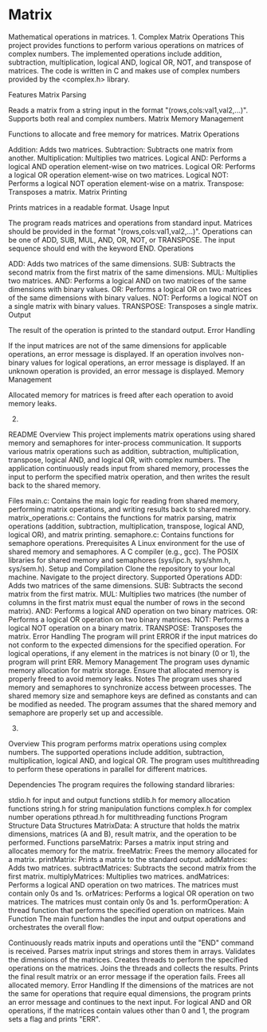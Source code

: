 # Matrix
Mathematical operations in matrices.
1.
Complex Matrix Operations
This project provides functions to perform various operations on matrices of complex numbers. The implemented operations include addition, subtraction, multiplication, logical AND, logical OR, NOT, and transpose of matrices. The code is written in C and makes use of complex numbers provided by the <complex.h> library.

Features
Matrix Parsing

Reads a matrix from a string input in the format "(rows,cols:val1,val2,...)".
Supports both real and complex numbers.
Matrix Memory Management

Functions to allocate and free memory for matrices.
Matrix Operations

Addition: Adds two matrices.
Subtraction: Subtracts one matrix from another.
Multiplication: Multiplies two matrices.
Logical AND: Performs a logical AND operation element-wise on two matrices.
Logical OR: Performs a logical OR operation element-wise on two matrices.
Logical NOT: Performs a logical NOT operation element-wise on a matrix.
Transpose: Transposes a matrix.
Matrix Printing

Prints matrices in a readable format.
Usage
Input

The program reads matrices and operations from standard input.
Matrices should be provided in the format "(rows,cols:val1,val2,...)".
Operations can be one of ADD, SUB, MUL, AND, OR, NOT, or TRANSPOSE.
The input sequence should end with the keyword END.
Operations

ADD: Adds two matrices of the same dimensions.
SUB: Subtracts the second matrix from the first matrix of the same dimensions.
MUL: Multiplies two matrices.
AND: Performs a logical AND on two matrices of the same dimensions with binary values.
OR: Performs a logical OR on two matrices of the same dimensions with binary values.
NOT: Performs a logical NOT on a single matrix with binary values.
TRANSPOSE: Transposes a single matrix.
Output

The result of the operation is printed to the standard output.
Error Handling

If the input matrices are not of the same dimensions for applicable operations, an error message is displayed.
If an operation involves non-binary values for logical operations, an error message is displayed.
If an unknown operation is provided, an error message is displayed.
Memory Management

Allocated memory for matrices is freed after each operation to avoid memory leaks.


2.
README
Overview
This project implements matrix operations using shared memory and semaphores for inter-process communication. It supports various matrix operations such as addition, subtraction, multiplication, transpose, logical AND, and logical OR, with complex numbers. The application continuously reads input from shared memory, processes the input to perform the specified matrix operation, and then writes the result back to the shared memory.

Files
main.c: Contains the main logic for reading from shared memory, performing matrix operations, and writing results back to shared memory.
matrix_operations.c: Contains the functions for matrix parsing, matrix operations (addition, subtraction, multiplication, transpose, logical AND, logical OR), and matrix printing.
semaphore.c: Contains functions for semaphore operations.
Prerequisites
A Linux environment for the use of shared memory and semaphores.
A C compiler (e.g., gcc).
The POSIX libraries for shared memory and semaphores (sys/ipc.h, sys/shm.h, sys/sem.h).
Setup and Compilation
Clone the repository to your local machine.
Navigate to the project directory.
Supported Operations
ADD: Adds two matrices of the same dimensions.
SUB: Subtracts the second matrix from the first matrix.
MUL: Multiplies two matrices (the number of columns in the first matrix must equal the number of rows in the second matrix).
AND: Performs a logical AND operation on two binary matrices.
OR: Performs a logical OR operation on two binary matrices.
NOT: Performs a logical NOT operation on a binary matrix.
TRANSPOSE: Transposes the matrix.
Error Handling
The program will print ERROR if the input matrices do not conform to the expected dimensions for the specified operation.
For logical operations, if any element in the matrices is not binary (0 or 1), the program will print ERR.
Memory Management
The program uses dynamic memory allocation for matrix storage.
Ensure that allocated memory is properly freed to avoid memory leaks.
Notes
The program uses shared memory and semaphores to synchronize access between processes.
The shared memory size and semaphore keys are defined as constants and can be modified as needed.
The program assumes that the shared memory and semaphore are properly set up and accessible.

3.
Overview
This program performs matrix operations using complex numbers. The supported operations include addition, subtraction, multiplication, logical AND, and logical OR. The program uses multithreading to perform these operations in parallel for different matrices.

Dependencies
The program requires the following standard libraries:

stdio.h for input and output functions
stdlib.h for memory allocation functions
string.h for string manipulation functions
complex.h for complex number operations
pthread.h for multithreading functions
Program Structure
Data Structures
MatrixData: A structure that holds the matrix dimensions, matrices (A and B), result matrix, and the operation to be performed.
Functions
parseMatrix: Parses a matrix input string and allocates memory for the matrix.
freeMatrix: Frees the memory allocated for a matrix.
printMatrix: Prints a matrix to the standard output.
addMatrices: Adds two matrices.
subtractMatrices: Subtracts the second matrix from the first matrix.
multiplyMatrices: Multiplies two matrices.
andMatrices: Performs a logical AND operation on two matrices. The matrices must contain only 0s and 1s.
orMatrices: Performs a logical OR operation on two matrices. The matrices must contain only 0s and 1s.
performOperation: A thread function that performs the specified operation on matrices.
Main Function
The main function handles the input and output operations and orchestrates the overall flow:

Continuously reads matrix inputs and operations until the "END" command is received.
Parses matrix input strings and stores them in arrays.
Validates the dimensions of the matrices.
Creates threads to perform the specified operations on the matrices.
Joins the threads and collects the results.
Prints the final result matrix or an error message if the operation fails.
Frees all allocated memory.
Error Handling
If the dimensions of the matrices are not the same for operations that require equal dimensions, the program prints an error message and continues to the next input.
For logical AND and OR operations, if the matrices contain values other than 0 and 1, the program sets a flag and prints "ERR".
